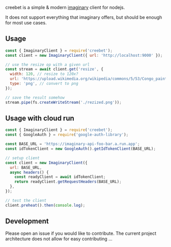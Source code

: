 creebet is a simple & modern [imaginary](https://github.com/h2non/imaginary) client for nodejs.

It does not support everything that imaginary offers, but should be enough for most use cases.

## Usage

```js
const { ImaginaryClient } = require('creebet');
const client = new ImaginaryClient({ url: 'http://localhost:9000' });

// use the resize op with a given url
const stream = await client.get('resize', {
  width: 120, // resize to 120x?
  url: 'https://upload.wikimedia.org/wikipedia/commons/5/53/Congo_painting_2.jpg',
  type: 'png', // convert to png
});

// save the result somehow
stream.pipe(fs.createWriteStream('./rezized.png'));
```

## Usage with cloud run

```js
const { ImaginaryClient } = require('creebet');
const { GoogleAuth } = require('google-auth-library');

const BASE_URL = 'https://imaginary-api-foo-bar.a.run.app';
const idTokenClient = new GoogleAuth().getIdTokenClient(BASE_URL);

// setup client
const client = new ImaginaryClient({
  url: BASE_URL,
  async headers() {
    const readyClient = await idTokenClient;
    return readyClient.getRequestHeaders(BASE_URL);
  },
});

// test the client
client.preheat().then(console.log);
```

## Development

Please open an issue if you would like to contribute.
The current project architecture does not allow for easy contributing …
